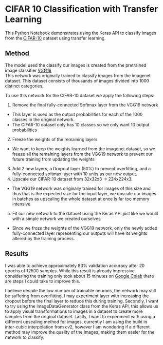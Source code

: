 # CIFAR 10 Classification with Transfer Learning
This Python Notebook demonstrates using the Keras API to classify images from the [CIFAR-10](https://www.cs.toronto.edu/~kriz/cifar.html) dataset using transfer learning.

## Method
The model used the classify our images is created from the pretrained image classifier [VGG19](https://arxiv.org/abs/1409.1556)  
This network was originally trained to classify images from the imagenet dataset. This dataset consists of thousands of images divided into 1000 distinct categories. 

To use this network for the CIFAR-10 dataset we apply the following steps:

1. Remove the final fully-connected Softmax layer from the VGG19 network
- This layer is used as the output probabilities for each of the 1000 classes in the original network.
- The CIFAR-10 dataset only has 10 classes so we only want 10 output probabilities
2. Freeze the weights of the remaining layers
- We want to keep the weights learned from the imagenet dataset, so we freeze all the remaining layers from the VGG19 network to prevent our future training from updating the weights
3. Add 2 new layers, a Dropout layer (50%) to prevent overfitting, and a fully-connected softmax layer with 10 units as our new output.
4. Upscale our CIFAR-10 dataset from 32x32x3 -> 224x224x3.
- The VGG19 network was originally trained for images of this size and thus that is the expected size for the input layer, we upscale our images in batches as upscaling the whole dataset at once is far too memory intensive.
5. Fit our new network to the dataset using the Keras API just like we would with a simple network we created ourselves
- Since we froze the weights of the VGG19 network, only the newly added fully-connected layer representing our outputs will have its weights altered by the training process.

## Results

I was able to achieve approximately 83% validation accuracy after 20 epochs of 12500 samples. While this result is already impressive considering the training only took about 15 minutes on [Google Colab](https://colab.research.google.com) there are steps I could take to improve this.

I believe despite the low number of trainable neurons, the network may still be suffering from overfitting, I may experiment layer with increasing the dropout before the final layer to reduce this during training. Secondly, I want to try using the ImageDataGenerator class from the Keras API, this allows us to apply visual transformations to images in a dataset to create more samples from the original dataset. Lastly, I want to experiment with using a different upscaling method for images, currently I am using the build in inter-cubic interpolation from cv2, however I am wondering if a different method may improve the quality of the images, making them easier for the network to classify.